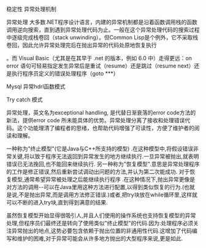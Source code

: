 稳定性 异常处理机制


异常处理
大多数.NET程序设计语言，内建的异常机制都是沿着函数调用栈的函数调用逆向搜索，直到遇到异常处理代码为止。一般在这个异常处理代码的搜索过程中逐级完成栈卷回（stack unwinding）。但Common Lisp是个例外，它不采取栈卷回，因此允许异常处理完后在抛出异常的代码处原地恢复执行

。而 Visual Basic（尤其是在其早于 .net 的版本，例如 6.0 中）走得更远：on error 语句可轻易指定发生异常后是重试（resume）还是跳过（resume next）还是执行程序员定义的错误处理程序（goto ***）


Mysql 异常hdrl函数模式

Try catch 模式


异常处理，英文名为exceptional handling, 是代替日渐衰落的error code方法的新法，提供error code 所未能具体的优势。异常处理分离了接收和处理错误代码。这个功能理清了编程者的思绪，也帮助代码增强了可读性，方便了维护者的阅读和理解。





一种称为"终止模型"(它是Java与C++所支持的模型)
.在这种模型中,将假设错误非常关键,将以致于程序无法返回到异常发生的地方继续执行.一旦异常被抛出,就表明错误已无法挽回,也不能回来继续执行.
另一种称为"恢复模型".意思是异常处理程序的工作是修正错误,然后重新尝试调动出问题的方法,并认为第二次能成功.
对于恢复模型,通常希望异常被处理之后能继续执行程序
.在这种情况下,抛出异常更像是对方法的调用--可以在Java里用这种方法进行配置,以得到类似恢复的行为.(也就是说,不是抛出异常,而是调用方法修正错误.)或者,把try块放在while循环里,这样就可以不断的进入try块,直到得到满意的结果.


虽然恢复模型开始显得很吸引人,并且人们使用的操作系统也支持恢复模型的异常处理,但程序员们最终还是转向了使用类似"终止模型"的代码.因为:处理程序必须关注异常抛出的地点,这势必要包含依赖于抛出位置的非通用性代码.这增加了代码编写和维护的困难,对于异常可能会从许多地方抛出的大型程序来说,更是如此.


